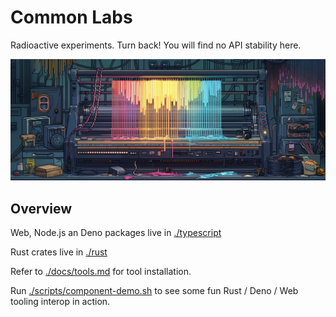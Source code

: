 # Common Labs

Radioactive experiments. Turn back! You will find no API stability here.

![A loom, by Midjourney](./docs/images/loom.jpg)

## Overview

Web, Node.js an Deno packages live in [./typescript](./typescript)

Rust crates live in [./rust](./rust)

Refer to [./docs/tools.md](./docs/tools.md) for tool installation.

Run [./scripts/component-demo.sh](./scripts/component-demo.sh) to see some fun Rust / Deno / Web tooling interop in action.